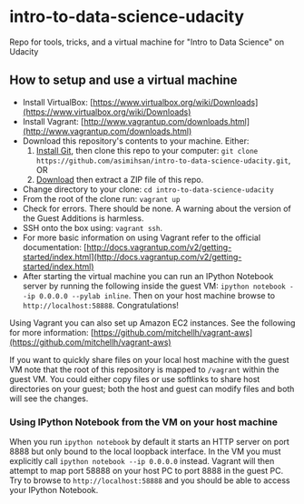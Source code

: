 # intro-to-data-science-udacity

Repo for tools, tricks, and a virtual machine for "Intro to Data
Science" on Udacity

## How to setup and use a virtual machine

-   Install VirtualBox: [https://www.virtualbox.org/wiki/Downloads](https://www.virtualbox.org/wiki/Downloads)
-   Install Vagrant: [http://www.vagrantup.com/downloads.html](http://www.vagrantup.com/downloads.html)
-   Download this repository's contents to your machine. Either:
    1.   [Install Git](http://git-scm.com/downloads), then clone this repo to your computer: `git clone https://github.com/asimihsan/intro-to-data-science-udacity.git`, OR
    2.   [Download](https://github.com/asimihsan/intro-to-data-science-udacity/archive/master.zip) then extract a ZIP file of this repo.
-   Change directory to your clone: `cd intro-to-data-science-udacity`
-   From the root of the clone run: `vagrant up`
-   Check for errors. There should be none. A warning about the version
    of the Guest Additions is harmless.
-   SSH onto the box using: `vagrant ssh`.
-   For more basic information on using Vagrant refer to the official
    documentation: [http://docs.vagrantup.com/v2/getting-started/index.html](http://docs.vagrantup.com/v2/getting-started/index.html)
-   After starting the virtual machine you can run an IPython Notebook
    server by running the following inside the guest VM: `ipython
    notebook --ip 0.0.0.0 --pylab inline`. Then on your host machine
    browse to `http://localhost:58888`. Congratulations!

Using Vagrant you can also set up Amazon EC2 instances. See the 
following for more information: [https://github.com/mitchellh/vagrant-aws](https://github.com/mitchellh/vagrant-aws)

If you want to quickly share files on your local host machine with the
guest VM note that the root of this repository is mapped to `/vagrant`
within the guest VM. You could either copy files or use softlinks to
share host directories on your guest; both the host and guest can modify
files and both will see the changes.

### Using IPython Notebook from the VM on your host machine

When you run `ipython notebook` by default it starts an HTTP server on
port 8888 but only bound to the local loopback interface. In the VM you
must explicitly call `ipython notebook --ip 0.0.0.0` instead. Vagrant
will then attempt to map port 58888 on your host PC to port 8888 in the
guest PC. Try to browse to `http://localhost:58888` and you should be
able to access your IPython Notebook.

